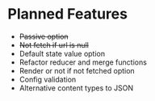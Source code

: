 # Planned Features

- ~~Passive option~~
- ~~Not fetch if url is null~~
- Default state value option
- Refactor reducer and merge functions
- Render or not if not fetched option
- Config validation
- Alternative content types to JSON
